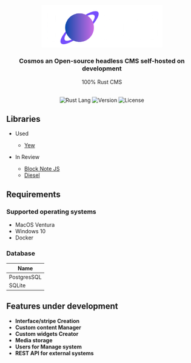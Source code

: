 <p align="center">
  <a href="https://github.com/Thrashy190/Cosmos">
    <img src="public/assets/cosmo-logo.png" width="318px" alt="Cosmos logo" />
  </a>
</p>

<h3 align="center">Cosmos an Open-source headless CMS self-hosted on development</h3>
<p align="center">100% Rust CMS</p>

<br>

<div align="center">
    <img src="https://img.shields.io/badge/-Rust-000000?logo=rust" alt="Rust Lang" />
    <img src="https://img.shields.io/badge/version-v0.0.0-black" alt="Version" />
    <img src="https://img.shields.io/badge/License-MIT-black.svg" alt="License" />
</div>

## Libraries

- Used
  - [Yew](https://yew.rs/)

- In Review
    - [Block Note JS](https://www.blocknotejs.org/)
    - [Diesel](https://github.com/diesel-rs/diesel)

## Requirements

### Supported operating systems

- MacOS Ventura
- Windows 10
- Docker

### Database

| Name        |
|-------------|
| PostgresSQL |
| SQLite      |

## Features under development

- **Interface/stripe Creation**
- **Custom content Manager**
- **Custom widgets Creator**
- **Media storage**
- **Users for Manage system**
- **REST API for external systems**
